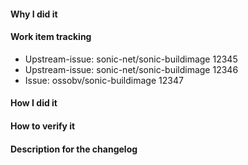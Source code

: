 <!--

     You're probably not supposed to be here.

     Please report issues at upstream:
     https://github.com/sonic-net/sonic-buildimage/issues/new

     Use `====` instead of `####` in commit messages because the latter is
     eaten by the commit message editor.

-->
#### Why I did it

<!-- explanation -->

#### Work item tracking

- Upstream-issue: sonic-net/sonic-buildimage 12345
- Upstream-issue: sonic-net/sonic-buildimage 12346
- Issue: ossobv/sonic-buildimage 12347

#### How I did it


#### How to verify it


#### Description for the changelog


